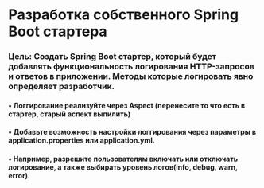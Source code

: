 # Разработка собственного Spring Boot стартера

### Цель: Создать Spring Boot стартер, который будет добавлять функциональность логирования HTTP-запросов и ответов в приложении. Методы которые логировать явно определяет разработчик.

#### • Логгирование реализуйте через Aspect (перенесите то что есть в стартер, старый аспект выпилить)

#### • Добавьте возможность настройки логгирования через параметры в application.properties или application.yml.

#### • Например, разрешите пользователям включать или отключать логирование, а также выбирать уровень логов(info, debug, warn, error).